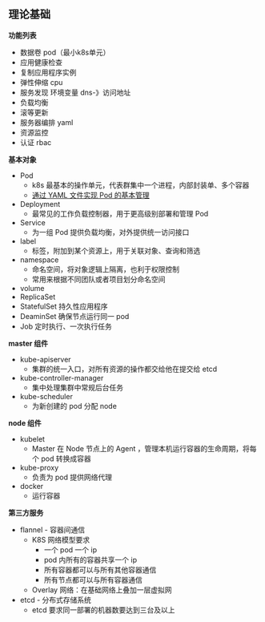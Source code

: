 ## 理论基础

__功能列表__
* 数据卷 pod（最小k8s单元）
* 应用健康检查
* 复制应用程序实例
* 弹性伸缩 cpu
* 服务发现 环境变量 dns-》访问地址
* 负载均衡
* 滚等更新
* 服务器编排 yaml
* 资源监控
* 认证 rbac

__基本对象__
* Pod
    * k8s 最基本的操作单元，代表群集中一个进程，内部封装单、多个容器
    * [通过 YAML 文件实现 Pod 的基本管理](https://github.com/lcePolarBear/Kubernetes_Basic_Config_Note/blob/master/%E4%BD%BF%E7%94%A8%E6%8C%87%E5%8D%97/%E9%80%9A%E8%BF%87%20YAML%20%E6%96%87%E4%BB%B6%E5%AE%9E%E7%8E%B0%20Pod%20%E7%9A%84%E5%9F%BA%E6%9C%AC%E7%AE%A1%E7%90%86.md)
* Deployment
    * 最常见的工作负载控制器，用于更高级别部署和管理 Pod
* Service
    * 为一组 Pod 提供负载均衡，对外提供统一访问接口
* label
    * 标签，附加到某个资源上，用于关联对象、查询和筛选
* namespace
    * 命名空间，将对象逻辑上隔离，也利于权限控制
    * 常用来根据不同团队或者项目划分命名空间
* volume
* ReplicaSet
* StatefulSet 持久性应用程序
* DeaminSet   确保节点运行同一 pod
* Job 定时执行、一次执行任务

__master 组件__
* kube-apiserver
    * 集群的统一入口，对所有资源的操作都交给他在提交给 etcd
* kube-controller-manager
    * 集中处理集群中常规后台任务
* kube-scheduler
    * 为新创建的 pod 分配 node

__node 组件__
* kubelet
    * Master 在 Node 节点上的 Agent ，管理本机运行容器的生命周期，将每个 pod 转换成容器
* kube-proxy
    * 负责为 pod 提供网络代理
* docker
  * 运行容器

__第三方服务__
* flannel   -   容器间通信
    - K8S 网络模型要求
        - 一个 pod 一个 ip
        - pod 内所有的容器共享一个 ip
        - 所有容器都可以与所有其他容器通信
        - 所有节点都可以与所有容器通信
    - Overlay 网络：在基础网络上叠加一层虚拟网
* etcd  -   分布式存储系统
    - etcd 要求同一部署的机器数要达到三台及以上
